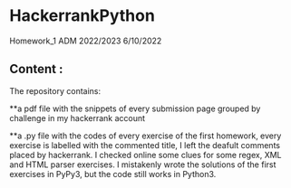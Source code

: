 # HackerrankPython
Homework_1 ADM 2022/2023 6/10/2022


## Content : 


The repository contains:


  **a pdf file with the snippets of every submission page grouped by challenge in my hackerrank account
  
  
  **a .py file with the codes of every exercise of the first homework, every exercise is labelled with the commented title, I left the deafult comments placed by hackerrank. I checked online some clues for some regex, XML and HTML parser exercises. I  mistakenly wrote the solutions of the first exercises in PyPy3, but the code still works in Python3.
  
  
